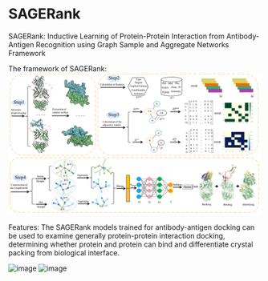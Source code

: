 # SAGERank
SAGERank: Inductive Learning of Protein-Protein Interaction from Antibody-Antigen Recognition using Graph Sample and Aggregate Networks Framework

The framework of SAGERank:
![image](model.png)

Features: The SAGERank models trained for antibody-antigen docking can be used to examine generally protein-protein interaction docking, determining whether protein and protein can bind and differentiate crystal packing from biological interface.

![image](article-picture2.png)
![image](article-picture4.png)
